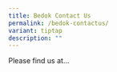 ```yaml
---
title: Bedok Contact Us
permalink: /bedok-contactus/
variant: tiptap
description: ""
---
```

<p>Please find us at...</p>